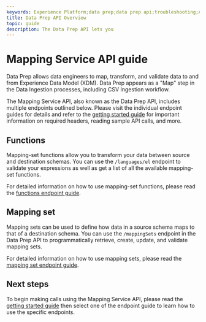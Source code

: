 ```yaml
---
keywords: Experience Platform;data prep;data prep api;troubleshooting;API
title: Data Prep API Overview
topic: guide
description: The Data Prep API lets you 
---
```


# Mapping Service API guide

Data Prep allows data engineers to map, transform, and validate data to and from Experience Data Model (XDM). Data Prep appears as a "Map" step in the Data Ingestion processes, including CSV Ingestion workflow. 

The Mapping Service API, also known as the Data Prep API, includes multiple endpoints outlined below. Please visit the individual endpoint guides for details and refer to the [getting started guide](getting-started.md) for important information on required headers, reading sample API calls, and more.

## Functions

Mapping-set functions allow you to transform your data between source and destination schemas. You can use the `/languages/el` endpoint to validate your expressions as well as get a list of all the available mapping-set functions.

For detailed information on how to use mapping-set functions, please read the [functions endpoint guide](./functions.md).

## Mapping set

Mapping sets can be used to define how data in a source schema maps to that of a destination schema. You can use the `/mappingSets` endpoint in the Data Prep API to programmatically retrieve, create, update, and validate mapping sets. 

For detailed information on how to use mapping sets, please read the [mapping set endpoint guide](./mapping-set.md).

## Next steps

To begin making calls using the Mapping Service API, please read the [getting started guide](./getting-started.md) then select one of the endpoint guide to learn how to use the specific endpoints. 